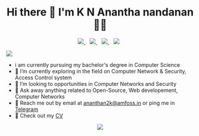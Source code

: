 

<h1 align='center'>
  Hi there 👋 I'm K N Anantha nandanan 👨‍💻
</h1>




<p align='center'>
  
  <a href="https://www.linkedin.com/in/k-n-anantha-nandanan-5503841a4/">
    <img src="https://img.shields.io/badge/linkedin-%230077B5.svg?&style=for-the-badge&logo=linkedin&logoColor=white" />
  </a>&nbsp;&nbsp;
  <a href="https://www.instagram.com/ananthan2k/">
    <img src="https://img.shields.io/badge/instagram-%23E4405F.svg?&style=for-the-badge&logo=instagram&logoColor=white" />        
  </a>&nbsp;&nbsp;
  <a href="https://twitter.com/Ananthan2k">
    <img src="https://img.shields.io/badge/twitter-%231DA1F2.svg?&style=for-the-badge&logo=twitter&logoColor=white" />        
  </a>&nbsp;&nbsp;
  <img src="https://img.shields.io/badge/python-%233776AB.svg?&style=flat-square&logo=python&logoColor=white" />&nbsp;&nbsp;  
</p>



![](https://komarev.com/ghpvc/?username=ananthanandanan)
- i am currently pursuing my bachelor's degree in Computer Science
- 🔭 I’m currently exploring in the field on Computer Network & Security, Access Control system
- 🤝 I’m looking to opportunities in Computer Networks and Security
- 🌱 Ask away anything related to Open-Source, Web developement, Computer Networks
- 🗼 Reach me out by email at ananthan2k@amfoss.in or ping me in <a href="https://t.me/Ananthan2k">Telegram</a>
- 📄 Check out my <a href="https://ananthan2k.me/Documents/CV.pdf">CV</a>


<p align='center'>
  <a href="#"><img src="https://github-readme-stats.vercel.app/api?username=ananthanandanan&theme=synthwave&show_icons=truecount_private=true"></a>
</p>
